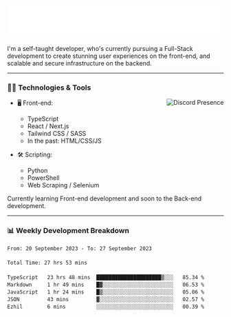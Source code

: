 <img src="assets/wave.svg" alt=":wave:" />

I'm a self-taught developer, who's currently pursuing a Full-Stack development to create stunning user experiences on the front-end, and scalable and secure infrastructure on the backend.

---

### 🧑‍💻 Technologies & Tools

<a href="https://discord.com/users/414304208649453568" target="_blank" rel="nofollow">
   <img src="https://lanyard-profile-readme.vercel.app/api/414304208649453568?idleMessage=Probably%20doing%20something%20else..." alt="Discord Presence" align="right">
</a>

- 🖥️ Front-end:

  - TypeScript
  - React / Next.js
  - Tailwind CSS / SASS
  - In the past: HTML/CSS/JS

- 🛠 Scripting:

  - Python
  - PowerShell
  - Web Scraping / Selenium

Currently learning Front-end development and soon to the Back-end development.

---

### 📊 Weekly Development Breakdown

<!-- ![ccrsxx's GitHub Stats](https://github-readme-stats.vercel.app/api?username=ccrsxx&count_private=true&theme=tokyonight) -->
<!-- ![ccrsxx's Top Langs](https://github-readme-stats.vercel.app/api/top-langs/?username=ccrsxx&hide=lua,java,html&theme=tokyonight) -->

<!--START_SECTION:waka-->

```txt
From: 20 September 2023 - To: 27 September 2023

Total Time: 27 hrs 53 mins

TypeScript   23 hrs 48 mins  █████████████████████▒░░░   85.34 %
Markdown     1 hr 49 mins    █▓░░░░░░░░░░░░░░░░░░░░░░░   06.53 %
JavaScript   1 hr 24 mins    █▒░░░░░░░░░░░░░░░░░░░░░░░   05.06 %
JSON         43 mins         ▓░░░░░░░░░░░░░░░░░░░░░░░░   02.57 %
Ezhil        6 mins          ░░░░░░░░░░░░░░░░░░░░░░░░░   00.39 %
```

<!--END_SECTION:waka-->
